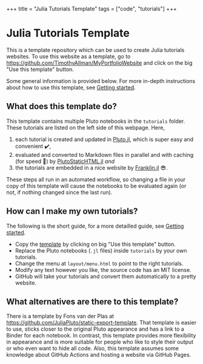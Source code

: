 +++
title = "Julia Tutorials Template"
tags = ["code", "tutorials"]
+++

# Julia Tutorials Template

This is a template repository which can be used to create Julia tutorials websites.
To use this website as a template, go to
<https://github.com/TimothyAllman/MyPortfolioWebsite>
and click on the big "Use this template" button.

Some general information is provided below.
For more in-depth instructions about how to use this template, see [Getting started](/getting-started).

## What does this template do?

This template contains multiple Pluto notebooks in the `tutorials` folder.
These tutorials are listed on the left side of this webpage.
Here,

1. each tutorial is created and updated in [Pluto.jl](https://github.com/fonsp/Pluto.jl), which is super easy and convenient ✔️,
1. evaluated and converted to Markdown files in parallel and with caching (for speed 🚀) by [PlutoStaticHTML.jl](https://github.com/rikhuijzer/PlutoStaticHTML.jl) _and_
1. the tutorials are embedded in a nice website by [Franklin.jl](https://github.com/tlienart/Franklin.jl) 😎.

These steps all run in an automated workflow, so changing a file in your copy of this template will cause the notebooks to be evaluated again (or not, if nothing changed since the last run).

## How can I make my own tutorials?

The following is the short guide, for a more detailled guide, see [Getting started](/getting-started).

- Copy the [template](https://github.com/rikhuijzer/MyPortfolioWebsite) by clicking on big "Use this template" button.
- Replace the Pluto notebooks (`.jl` files) inside `tutorials` by your own tutorials.
- Change the menu at `layout/menu.html` to point to the right tutorials.
- Modify any text however you like, the source code has an MIT license.
- GitHub will take your tutorials and convert them automatically to a pretty website.

## What alternatives are there to this template?

There is a template by Fons van der Plas at <https://github.com/JuliaPluto/static-export-template>.
That template is easier to use, sticks closer to the original Pluto appearance and has a link to a Binder for each notebook.
In contrast, this template provides more flexibility in appearance and is more suitable for people who like to style their output or who even want to hide all code.
Also, this template assumes some knowledge about GitHub Actions and hosting a website via GitHub Pages.

